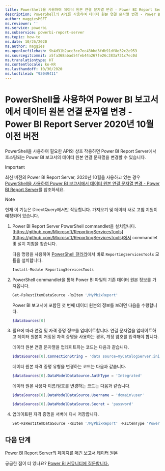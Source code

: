 ```yaml
---
title: PowerShell을 사용하여 데이터 원본 연결 문자열 변경 - Power BI Report Server 2020년 10월 이전 버전
description: PowerShell의 API를 사용하여 데이터 원본 연결 문자열 변경 - Power BI Report Server 2020년 10월 이전 버전
author: maggiesMSFT
ms.reviewer: ''
ms.service: powerbi
ms.subservice: powerbi-report-server
ms.topic: how-to
ms.date: 10/26/2020
ms.author: maggies
ms.openlocfilehash: 9b4d31b2acc3ce7ec43bbd3fdb91df8e32c2e953
ms.sourcegitcommit: a5fa368abad54feb44a267fe26c383a731c7ec0d
ms.translationtype: HT
ms.contentlocale: ko-KR
ms.lasthandoff: 10/30/2020
ms.locfileid: "93049411"
---
```

# <a name="change-data-source-connection-strings-in-power-bi-reports-with-powershell---power-bi-report-server-pre-october-2020"></a>PowerShell을 사용하여 Power BI 보고서에서 데이터 원본 연결 문자열 변경 - Power BI Report Server 2020년 10월 이전 버전


PowerShell을 사용하여 필요한 API와 상호 작용하면 Power BI Report Server에서 호스팅되는 Power BI 보고서의 데이터 원본 연결 문자열을 변경할 수 있습니다. 

> [!IMPORTANT]
> 최신 버전의 Power BI Report Server, 2020년 10월을 사용하고 있는 경우 [PowerShell을 사용하여 Power BI 보고서에서 데이터 원본 연결 문자열 변경 - Power BI Report Server](connect-data-source-apis.md)를 참조하세요.

> [!NOTE]
> 현재 이 기능은 DirectQuery에서만 작동합니다. 가져오기 및 데이터 새로 고침 지원이 예정되어 있습니다.

1. Power BI Report Server PowerShell commandlet을 설치합니다. [https://github.com/Microsoft/ReportingServicesTools](https://github.com/Microsoft/ReportingServicesTools)에서 commandlet 및 설치 지침을 찾습니다. 

    다음 명령을 사용하여 [PowerShell 갤러리](https://www.powershellgallery.com/packages/ReportingServicesTools/)에서 바로 `ReportingServicesTools` 모듈을 설치합니다.

    ```powershell
    Install-Module ReportingServicesTools
    ```

2. PowerShell commandlet을 통해 Power BI 파일의 기존 데이터 원본 정보를 가져옵니다.

    ```powershell
    Get-RsRestItemDataSource -RsItem '/MyPbixReport'
    ```

    Power BI 보고서에 포함된 첫 번째 데이터 원본의 정보를 보려면 다음을 수행합니다. 

    ```powershell
    $dataSources[0]
    ```

3. 필요에 따라 연결 및 자격 증명 정보를 업데이트합니다. 연결 문자열을 업데이트하고 데이터 원본이 저장된 자격 증명을 사용하는 경우, 계정 암호를 입력해야 합니다. 

    데이터 원본 연결 문자열을 업데이트하는 코드는 다음과 같습니다.

    ```powershell
    $dataSources[0].ConnectionString = 'data source=myCatalogServer;initial catalog=ReportServer;persist security info=False' 
    ```

    데이터 원본 자격 증명 유형을 변경하는 코드는 다음과 같습니다.

    ```powershell
    $dataSources[0].DataModelDataSource.AuthType = 'Integrated'
    ```

    데이터 원본 사용자 이름/암호를 변경하는 코드는 다음과 같습니다.

    ```powershell
    $dataSources[0].DataModelDataSource.Username = 'domain\user'
    ```
    ```powershell
    $dataSources[0].DataModelDataSource.Secret = 'password'
    ```

4. 업데이트된 자격 증명을 서버에 다시 저장합니다.

    ```powershell
    Set-RsRestItemDataSource -RsItem '/MyPbixReport' -RsItemType 'PowerBIReport' -DataSources $dataSources
    ```

## <a name="next-steps"></a>다음 단계

[Power BI Report Server의 페이지를 매긴 보고서 데이터 원본](connect-data-sources.md) 

궁금한 점이 더 있나요? [Power BI 커뮤니티에 질문합니다.](https://community.powerbi.com/)
